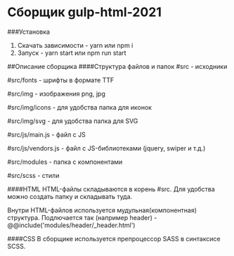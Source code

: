 # Сборщик gulp-html-2021

###Установка
1. Скачать зависимости - yarn или npm i
2. Запуск - yarn start или npm run start

##Описание сборщика
####Структура файлов и папок
 \#src - исходники
 
 \#src/fonts - шрифты в формате TTF
 
 \#src/img - изображения png, jpg
 
 \#src/img/icons - для удобства папка для иконок

 \#src/img/svg - для удобства папка для SVG

\#src/js/main.js - файл с JS

\#src/js/vendors.js - файл с JS-библиотеками (jquery, swiper и т.д.)

\#src/modules - папка с компонентами

\#src/scss - стили

####HTML
HTML-файлы складываются в корень \#src. Для удобства можно создать папку и складывать туда.

Внутри HTML-файлов используется мудульная(компонентная) структура. Подлючается так (например header) - @@include('modules/header/_header.html')

####CSS
В сборщике используется препроцессор SASS в синтаксисе SCSS.
